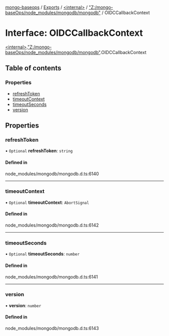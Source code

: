 [mongo-baseops](../README.md) / [Exports](../modules.md) / [\<internal\>](../modules/internal_.md) / ["Z:/mongo-baseOps/node\_modules/mongodb/mongodb"](../modules/internal_._Z__mongo_baseOps_node_modules_mongodb_mongodb_.md) / OIDCCallbackContext

# Interface: OIDCCallbackContext

[\<internal\>](../modules/internal_.md).["Z:/mongo-baseOps/node\_modules/mongodb/mongodb"](../modules/internal_._Z__mongo_baseOps_node_modules_mongodb_mongodb_.md).OIDCCallbackContext

## Table of contents

### Properties

- [refreshToken](internal_._Z__mongo_baseOps_node_modules_mongodb_mongodb_.OIDCCallbackContext.md#refreshtoken)
- [timeoutContext](internal_._Z__mongo_baseOps_node_modules_mongodb_mongodb_.OIDCCallbackContext.md#timeoutcontext)
- [timeoutSeconds](internal_._Z__mongo_baseOps_node_modules_mongodb_mongodb_.OIDCCallbackContext.md#timeoutseconds)
- [version](internal_._Z__mongo_baseOps_node_modules_mongodb_mongodb_.OIDCCallbackContext.md#version)

## Properties

### refreshToken

• `Optional` **refreshToken**: `string`

#### Defined in

node_modules/mongodb/mongodb.d.ts:6140

___

### timeoutContext

• `Optional` **timeoutContext**: `AbortSignal`

#### Defined in

node_modules/mongodb/mongodb.d.ts:6142

___

### timeoutSeconds

• `Optional` **timeoutSeconds**: `number`

#### Defined in

node_modules/mongodb/mongodb.d.ts:6141

___

### version

• **version**: `number`

#### Defined in

node_modules/mongodb/mongodb.d.ts:6143

